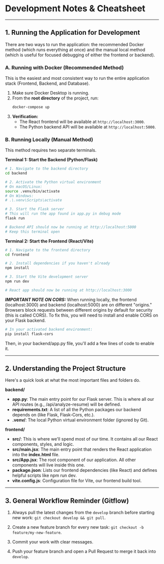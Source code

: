 # Development Notes & Cheatsheet

---

## 1. Running the Application for Development

There are two ways to run the application: the recommended Docker method (which runs everything at once) and the manual local method (which is useful for focused debugging of either the frontend or backend).

### A. Running with Docker (Recommended Method)

This is the easiest and most consistent way to run the entire application stack (Frontend, Backend, and Database).

1.  Make sure Docker Desktop is running.
2.  From the **root directory** of the project, run:
    ```bash
    docker-compose up
    ```
3.  **Verification:**
    * The React frontend will be available at `http://localhost:3000`.
    * The Python backend API will be available at `http://localhost:5000`.

### B. Running Locally (Manual Method)

This method requires two separate terminals.

**Terminal 1: Start the Backend (Python/Flask)**

```bash
# 1. Navigate to the backend directory
cd backend

# 2. Activate the Python virtual environment
# On macOS/Linux:
source .venv/bin/activate
# On Windows:
# .\.venv\Scripts\activate

# 3. Start the Flask server
# This will run the app found in app.py in debug mode
flask run

# Backend API should now be running at http://localhost:5000
# Keep this terminal open
```

**Terminal 2: Start the Frontend (React/Vite)**

```bash
# 1. Navigate to the frontend directory
cd frontend

# 2. Install dependencies if you haven't already
npm install

# 3. Start the Vite development server
npm run dev

# React app should now be running at http://localhost:3000
```

***IMPORTANT NOTE ON CORS:***
When running locally, the frontend (localhost:3000) and backend (localhost:5000) are on different "origins." Browsers block requests between different origins by default for security (this is called CORS). To fix this, you will need to install and enable CORS on your Flask backend.

```bash
# In your activated backend environment:
pip install flask-cors
```

Then, in your backend/app.py file, you'll add a few lines of code to enable it.

---

## 2. Understanding the Project Structure

Here's a quick look at what the most important files and folders do.

**backend/**
- **app.py**: The main entry point for our Flask server. This is where all our API routes (e.g., /api/analyze-resume) will be defined.
- **requirements.txt**: A list of all the Python packages our backend depends on (like Flask, Flask-Cors, etc.).
- **.venv/**: The local Python virtual environment folder (ignored by Git).

**frontend/**
- **src/**: This is where we'll spend most of our time. It contains all our React components, styles, and logic.
- **src/main.jsx**: The main entry point that renders the React application into the **index.html** file.
- **src/App.jsx**: The root component of our application. All other components will live inside this one.
- **package.json**: Lists our frontend dependencies (like React) and defines helpful scripts like npm run dev.
- **vite.config.js**: Configuration file for Vite, our frontend build tool.

--- 

## 3. General Workflow Reminder (Gitflow)

1. Always pull the latest changes from the ```develop``` branch before starting new work: ```git checkout develop && git pull```.

2. Create a new feature branch for every new task: ```git checkout -b feature/my-new-feature```.

3. Commit your work with clear messages.

4. Push your feature branch and open a Pull Request to merge it back into ```develop```.